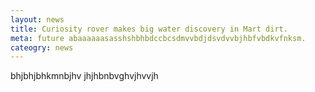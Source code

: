 ```yaml
---
layout: news
title: Curiosity rover makes big water discovery in Mart dirt.
meta: future abaaaaaasasshshbhbdccbcsdmvvbdjdsvdvvbjhbfvbdkvfnksm.
cateogry: news
---
```

bhjbhjbhkmnbjhv
jhjhbnbvghvjhvvjh